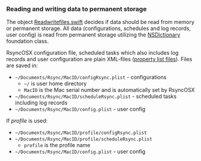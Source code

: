 ### Reading and writing data to permanent storage

The object [Readwritefiles.swift](https://github.com/rsyncOSX/RsyncOSX/blob/master/RsyncOSX/Readwritefiles.swift) decides if data should be read from memory or permanent storage. All data (configurations, schedules and log records, user config) is read from permanent storage utilizing the [NSDictionary](https://developer.apple.com/documentation/foundation/nsdictionary) foundation class.

RsyncOSX configuration file, scheduled tasks which also includes log records and user configuration are plain XML-files ([property list files](https://en.wikipedia.org/wiki/Property_list)). Files are saved in:

- `~/Documents/Rsync/MacID/configRsync.plist` - configurations
  - `~/` is user home directory
  - `MacID` is the Mac serial number and is automatically set by RsyncOSX
- `~/Documents/Rsync/MacID/scheduleRsync.plist` - scheduled tasks including log records
- `~/Documents/Rsync/MacID/config.plist` - user config

If _profile_ is used:

- `~/Documents/Rsync/MacID/profile/configRsync.plist`
- `~/Documents/Rsync/MacID/profile/scheduleRsync.plist`
  - `profile` is the profile name
- `~/Documents/Rsync/MacID/config.plist` - user config
